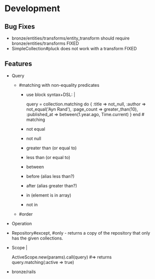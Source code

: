 # Development

## Bug Fixes

- bronze/entities/transforms/entity_transform should require bronze/entities/transforms FIXED
- SimpleCollection#pluck does not work with a transform FIXED

## Features

- Query
  - #matching with non-equality predicates
    - use block syntax+DSL: |

      query = collection.matching do
        {
          :title => not_null,
          :author => not_equal('Ayn Rand'),
          :page_count => greater_than(10),
          :published_at => between(1.year.ago, Time.current)
        }
      end # matching
    - not equal
    - not null
    - greater than (or equal to)
    - less than (or equal to)
    - between
    - before (alias less than?)
    - after (alias greater than?)
    - in (element is in array)
    - not in
  - #order
- Operation
- Repository#except, #only - returns a copy of the repository that only has the given collections.
- Scope |

  ActiveScope.new(params).call(query)
  #=> returns query.matching(:active => true)

- bronze/rails
